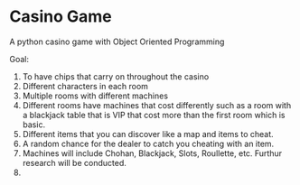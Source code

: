 # Casino Game
 A python casino game with Object Oriented Programming

 Goal:
 1. To have chips that carry on throughout the casino
 2. Different characters in each room
 3. Multiple rooms with different machines
 4. Different rooms have machines that cost differently such as a room with a blackjack table that is VIP that cost more than the first room which is basic. 
 5. Different items that you can discover like a map and items to cheat. 
 6. A random chance for the dealer to catch you cheating with an item. 
 7. Machines will include Chohan, Blackjack, Slots, Roullette, etc. Furthur research will be conducted. 
 8. 
